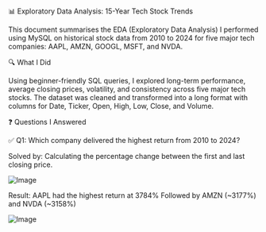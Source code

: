 📊 Exploratory Data Analysis: 15-Year Tech Stock Trends

This document summarises the EDA (Exploratory Data Analysis) I performed using MySQL on historical stock data from 2010 to 2024 for five major tech companies: AAPL, AMZN, GOOGL, MSFT, and NVDA.

🔍 What I Did

Using beginner-friendly SQL queries, I explored long-term performance, average closing prices, volatility, and consistency across five major tech stocks. The dataset was cleaned and transformed into a long format with columns for Date, Ticker, Open, High, Low, Close, and Volume.

❓ Questions I Answered

✅ Q1: Which company delivered the highest return from 2010 to 2024?

Solved by: Calculating the percentage change between the first and last closing price.

![Image](https://github.com/user-attachments/assets/ac074bd8-c553-4b57-9dc2-c6955d778ea6)

Result:
AAPL had the highest return at 3784%
Followed by AMZN (~3177%) and NVDA (~3158%)


![Image](https://github.com/user-attachments/assets/678d711c-a5f1-4f4e-854a-f6ff6c983f06)
